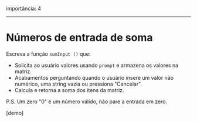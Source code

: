 importância: 4

---

# Números de entrada de soma

Escreva a função `sumInput ()` que:

- Solicita ao usuário valores usando `prompt` e armazena os valores na matriz.
- Acabamentos perguntando quando o usuário insere um valor não numérico, uma string vazia ou pressiona "Cancelar".
- Calcula e retorna a soma dos itens da matriz.

P.S. Um zero "0" é um número válido, não pare a entrada em zero.

[demo]
